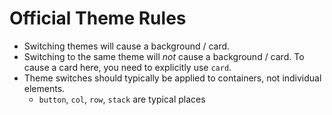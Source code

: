 # Official Theme Rules

- Switching themes will cause a background / card.
- Switching to the same theme will *not* cause a background / card.  To cause a card here, you need to explicitly use `card`.
- Theme switches should typically be applied to containers, not individual elements.
  - `button`, `col`, `row`, `stack` are typical places